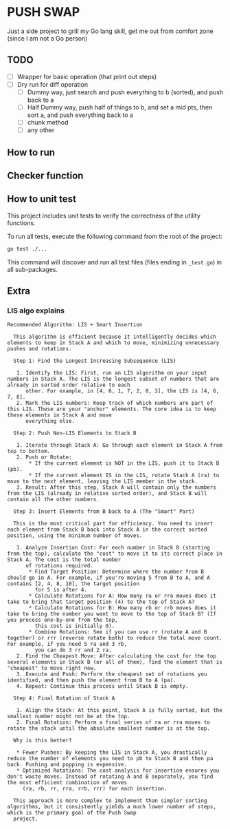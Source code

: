 # PUSH SWAP

Just a side project to grill my Go lang skill, get me out from comfort zone (since I am not a Go person)

## TODO

- [ ] Wrapper for basic operation (that print out steps)
- [ ] Dry run for diff operation
    - [ ] Dummy way, just search and push everything to b (sorted), and push back to a
    - [ ] Half Dummy way, push half of things to b, and set a mid pts, then sort a, and push everything back to a
    - [ ] chunk method
    - [ ] any other

## How to run

## Checker function

## How to unit test

This project includes unit tests to verify the correctness of the utility functions.

To run all tests, execute the following command from the root of the project:

```bash
go test ./...
```

This command will discover and run all test files (files ending in `_test.go`) in all sub-packages.

## Extra

### LIS algo explains

```
Recommended Algorithm: LIS + Smart Insertion

  This algorithm is efficient because it intelligently decides which elements to keep in Stack A and which to move, minimizing unnecessary pushes and rotations.

  Step 1: Find the Longest Increasing Subsequence (LIS)

   1. Identify the LIS: First, run an LIS algorithm on your input numbers in Stack A. The LIS is the longest subset of numbers that are already in sorted order relative to each
      other. For example, in [4, 6, 1, 7, 2, 8, 3], the LIS is [4, 6, 7, 8].
   2. Mark the LIS numbers: Keep track of which numbers are part of this LIS. These are your "anchor" elements. The core idea is to keep these elements in Stack A and move
      everything else.

  Step 2: Push Non-LIS Elements to Stack B

   1. Iterate through Stack A: Go through each element in Stack A from top to bottom.
   2. Push or Rotate:
       * If the current element is NOT in the LIS, push it to Stack B (pb).
       * If the current element IS in the LIS, rotate Stack A (ra) to move to the next element, leaving the LIS member in the stack.
   3. Result: After this step, Stack A will contain only the numbers from the LIS (already in relative sorted order), and Stack B will contain all the other numbers.

  Step 3: Insert Elements from B back to A (The "Smart" Part)

  This is the most critical part for efficiency. You need to insert each element from Stack B back into Stack A in the correct sorted position, using the minimum number of moves.

   1. Analyze Insertion Cost: For each number in Stack B (starting from the top), calculate the "cost" to move it to its correct place in Stack A. The cost is the total number
      of rotations required.
       * Find Target Position: Determine where the number from B should go in A. For example, if you're moving 5 from B to A, and A contains [2, 4, 8, 10], the target position
         for 5 is after 4.
       * Calculate Rotations for A: How many ra or rra moves does it take to bring that target position (4) to the top of Stack A?
       * Calculate Rotations for B: How many rb or rrb moves does it take to bring the number you want to move to the top of Stack B? (If you process one-by-one from the top,
         this cost is initially 0).
       * Combine Rotations: See if you can use rr (rotate A and B together) or rrr (reverse rotate both) to reduce the total move count. For example, if you need 5 ra and 3 rb,
         you can do 3 rr and 2 ra.
   2. Find the Cheapest Move: After calculating the cost for the top several elements in Stack B (or all of them), find the element that is "cheapest" to move right now.
   3. Execute and Push: Perform the cheapest set of rotations you identified, and then push the element from B to A (pa).
   4. Repeat: Continue this process until Stack B is empty.

  Step 4: Final Rotation of Stack A

   1. Align the Stack: At this point, Stack A is fully sorted, but the smallest number might not be at the top.
   2. Final Rotation: Perform a final series of ra or rra moves to rotate the stack until the absolute smallest number is at the top.

  Why is this better?

   * Fewer Pushes: By keeping the LIS in Stack A, you drastically reduce the number of elements you need to pb to Stack B and then pa back. Pushing and popping is expensive.
   * Optimized Rotations: The cost analysis for insertion ensures you don't waste moves. Instead of rotating A and B separately, you find the most efficient combination of moves
     (ra, rb, rr, rra, rrb, rrr) for each insertion.

  This approach is more complex to implement than simpler sorting algorithms, but it consistently yields a much lower number of steps, which is the primary goal of the Push Swap
  project.
```


